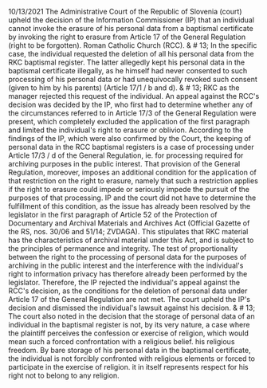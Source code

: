 10/13/2021
                        The Administrative Court of the Republic of Slovenia (court) upheld the decision of the Information Commissioner (IP) that an individual cannot invoke the erasure of his personal data from a baptismal certificate by invoking the right to erasure from Article 17 of the General Regulation (right to be forgotten). Roman Catholic Church (RCC). & # 13;
In the specific case, the individual requested the deletion of all his personal data from the RKC baptismal register. The latter allegedly kept his personal data in the baptismal certificate illegally, as he himself had never consented to such processing of his personal data or had unequivocally revoked such consent (given to him by his parents) (Article 17/1 / b and d). & # 13;
RKC as the manager rejected this request of the individual. An appeal against the RCC's decision was decided by the IP, who first had to determine whether any of the circumstances referred to in Article 17/3 of the General Regulation were present, which completely excluded the application of the first paragraph and limited the individual's right to erasure or oblivion. According to the findings of the IP, which were also confirmed by the Court, the keeping of personal data in the RCC baptismal registers is a case of processing under Article 17/3 / d of the General Regulation, ie. for processing required for archiving purposes in the public interest. That provision of the General Regulation, moreover, imposes an additional condition for the application of that restriction on the right to erasure, namely that such a restriction applies if the right to erasure could impede or seriously impede the pursuit of the purposes of that processing. IP and the court did not have to determine the fulfillment of this condition, as the issue has already been resolved by the legislator in the first paragraph of Article 52 of the Protection of Documentary and Archival Materials and Archives Act (Official Gazette of the RS, nos. 30/06 and 51/14; ZVDAGA). This stipulates that RKC material has the characteristics of archival material under this Act, and is subject to the principles of permanence and integrity. The test of proportionality between the right to the processing of personal data for the purposes of archiving in the public interest and the interference with the individual's right to information privacy has therefore already been performed by the legislator. Therefore, the IP rejected the individual's appeal against the RCC's decision, as the conditions for the deletion of personal data under Article 17 of the General Regulation are not met. The court upheld the IP's decision and dismissed the individual's lawsuit against his decision. & # 13;
The court also noted in the decision that the storage of personal data of an individual in the baptismal register is not, by its very nature, a case where the plaintiff perceives the confession or exercise of religion, which would mean such a forced confrontation with a religious belief. his religious freedom. By bare storage of his personal data in the baptismal certificate, the individual is not forcibly confronted with religious elements or forced to participate in the exercise of religion. it in itself represents respect for his right not to belong to any religion.
